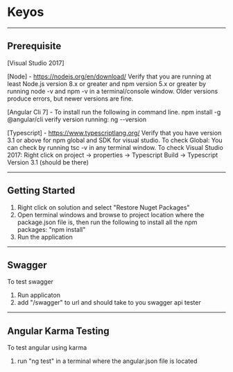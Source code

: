 # Keyos
---------------------------------
Prerequisite
---------------------------------

[Visual Studio 2017]

[Node] - https://nodejs.org/en/download/ 
Verify that you are running at least Node.js version 8.x or greater and npm version 5.x or greater by running node -v and npm -v in a terminal/console window. Older versions produce errors, but newer versions are fine.

[Angular Cli 7] - To install run the following in command line. 
npm install -g @angular/cli
verify version running: ng --version

[Typescript] - https://www.typescriptlang.org/
Verify that you have version 3.1 or above for npm global and SDK for visual studio. 
To check Global: You can check by running tsc -v in any terminal window.
To check Visual Studio 2017: Right click on project -> properties -> Typescript Build -> Typescript Version 3.1 (should be there)


--------------------------------------
Getting Started
--------------------------------------

1. Right click on solution and select "Restore Nuget Packages"
2. Open terminal windows and browse to project location where the package.json file is, then run the following to install all the npm packages:
"npm install"
3. Run the application

---------------------------------
Swagger
---------------------------------
To test swagger

1. Run applicaton
2. add "/swagger" to url and should take to you swagger api tester

---------------------------------
Angular Karma Testing
--------------------------------
To test angular using karma
1. run "ng test" in a terminal where the angular.json file is located
